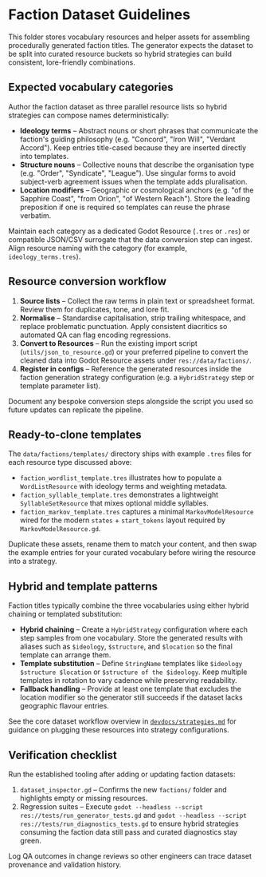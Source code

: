 # Faction Dataset Guidelines

This folder stores vocabulary resources and helper assets for assembling procedurally generated faction titles. The generator expects the dataset to be split into curated resource buckets so hybrid strategies can build consistent, lore-friendly combinations.

## Expected vocabulary categories

Author the faction dataset as three parallel resource lists so hybrid strategies can compose names deterministically:

- **Ideology terms** – Abstract nouns or short phrases that communicate the faction's guiding philosophy (e.g. "Concord", "Iron Will", "Verdant Accord"). Keep entries title-cased because they are inserted directly into templates.
- **Structure nouns** – Collective nouns that describe the organisation type (e.g. "Order", "Syndicate", "League"). Use singular forms to avoid subject-verb agreement issues when the template adds pluralisation.
- **Location modifiers** – Geographic or cosmological anchors (e.g. "of the Sapphire Coast", "from Orion", "of Western Reach"). Store the leading preposition if one is required so templates can reuse the phrase verbatim.

Maintain each category as a dedicated Godot Resource (`.tres` or `.res`) or compatible JSON/CSV surrogate that the data conversion step can ingest. Align resource naming with the category (for example, `ideology_terms.tres`).

## Resource conversion workflow

1. **Source lists** – Collect the raw terms in plain text or spreadsheet format. Review them for duplicates, tone, and lore fit.
2. **Normalise** – Standardise capitalisation, strip trailing whitespace, and replace problematic punctuation. Apply consistent diacritics so automated QA can flag encoding regressions.
3. **Convert to Resources** – Run the existing import script (`utils/json_to_resource.gd`) or your preferred pipeline to convert the cleaned data into Godot Resource assets under `res://data/factions/`.
4. **Register in configs** – Reference the generated resources inside the faction generation strategy configuration (e.g. a `HybridStrategy` step or template parameter list).

Document any bespoke conversion steps alongside the script you used so future updates can replicate the pipeline.

## Ready-to-clone templates

The `data/factions/templates/` directory ships with example `.tres` files for
each resource type discussed above:

- `faction_wordlist_template.tres` illustrates how to populate a
  `WordListResource` with ideology terms and weighting metadata.
- `faction_syllable_template.tres` demonstrates a lightweight
  `SyllableSetResource` that mixes optional middle syllables.
- `faction_markov_template.tres` captures a minimal
  `MarkovModelResource` wired for the modern `states` + `start_tokens` layout
  required by `MarkovModelResource.gd`.

Duplicate these assets, rename them to match your content, and then swap the
example entries for your curated vocabulary before wiring the resource into a
strategy.

## Hybrid and template patterns

Faction titles typically combine the three vocabularies using either hybrid chaining or templated substitution:

- **Hybrid chaining** – Create a `HybridStrategy` configuration where each step samples from one vocabulary. Store the generated results with aliases such as `$ideology`, `$structure`, and `$location` so the final template can arrange them.
- **Template substitution** – Define `StringName` templates like `$ideology $structure $location` or `$structure of the $ideology`. Keep multiple templates in rotation to vary cadence while preserving readability.
- **Fallback handling** – Provide at least one template that excludes the location modifier so the generator still succeeds if the dataset lacks geographic flavour entries.

See the core dataset workflow overview in [`devdocs/strategies.md`](../../devdocs/strategies.md) for guidance on plugging these resources into strategy configurations.

## Verification checklist

Run the established tooling after adding or updating faction datasets:

1. `dataset_inspector.gd` – Confirms the new `factions/` folder and highlights empty or missing resources.
2. Regression suites – Execute `godot --headless --script res://tests/run_generator_tests.gd` and `godot --headless --script res://tests/run_diagnostics_tests.gd` to ensure hybrid strategies consuming the faction data still pass and curated diagnostics stay green.

Log QA outcomes in change reviews so other engineers can trace dataset provenance and validation history.
